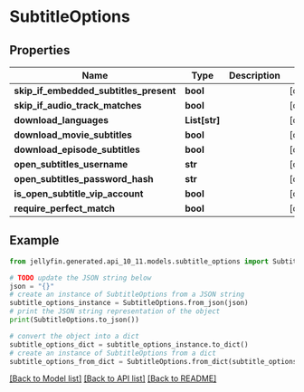 # SubtitleOptions


## Properties

Name | Type | Description | Notes
------------ | ------------- | ------------- | -------------
**skip_if_embedded_subtitles_present** | **bool** |  | [optional] 
**skip_if_audio_track_matches** | **bool** |  | [optional] 
**download_languages** | **List[str]** |  | [optional] 
**download_movie_subtitles** | **bool** |  | [optional] 
**download_episode_subtitles** | **bool** |  | [optional] 
**open_subtitles_username** | **str** |  | [optional] 
**open_subtitles_password_hash** | **str** |  | [optional] 
**is_open_subtitle_vip_account** | **bool** |  | [optional] 
**require_perfect_match** | **bool** |  | [optional] 

## Example

```python
from jellyfin.generated.api_10_11.models.subtitle_options import SubtitleOptions

# TODO update the JSON string below
json = "{}"
# create an instance of SubtitleOptions from a JSON string
subtitle_options_instance = SubtitleOptions.from_json(json)
# print the JSON string representation of the object
print(SubtitleOptions.to_json())

# convert the object into a dict
subtitle_options_dict = subtitle_options_instance.to_dict()
# create an instance of SubtitleOptions from a dict
subtitle_options_from_dict = SubtitleOptions.from_dict(subtitle_options_dict)
```
[[Back to Model list]](../README.md#documentation-for-models) [[Back to API list]](../README.md#documentation-for-api-endpoints) [[Back to README]](../README.md)


